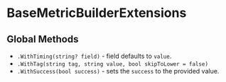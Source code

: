 # BaseMetricBuilderExtensions

## Global Methods

- `.WithTiming(string? field)` - field defaults to `value`.
- `.WithTag(string tag, string value, bool skipToLower = false)`
- `.WithSuccess(bool success)` - sets the `success` to the provided value.
